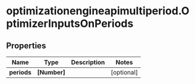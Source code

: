 # optimizationengineapimultiperiod.OptimizerInputsOnPeriods

## Properties

Name | Type | Description | Notes
------------ | ------------- | ------------- | -------------
**periods** | **[Number]** |  | [optional] 


